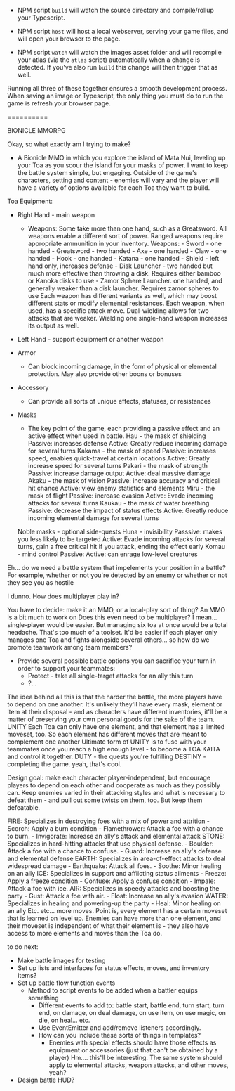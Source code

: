 
- NPM script `build` will watch the source directory and compile/rollup your Typescript.

- NPM script `host` will host a local webserver, serving your game files, and will open your browser to the page.

- NPM script `watch` will watch the images asset folder and will recompile your atlas (via the `atlas` script) automatically when a change is detected. If you've also run `build` this change will then trigger that as well.

Running all three of these together ensures a smooth development process. When saving an image or Typescript, the only thing you must do to run the game is refresh your browser page.

==========

BIONICLE MMORPG

Okay, so what exactly am I trying to make?
- A Bionicle MMO in which you explore the island of Mata Nui, leveling up your Toa as you scour the island for your masks of power.
 I want to keep the battle system simple, but engaging. Outside of the game's characters, setting and content - enemies will vary and the player will have a variety of options available for each Toa they want to build.

Toa Equipment:
- Right Hand - main weapon
    - Weapons: Some take more than one hand, such as a Greatsword. All weapons enable a different sort of power. Ranged weapons require appropriate ammunition in your inventory.
        Weapons:
            - Sword - one handed
            - Greatsword - two handed
            - Axe - one handed
            - Claw - one handed
            - Hook - one handed
            - Katana - one handed
            - Shield - left hand only, increases defense
            - Disk Launcher - two handed but much more effective than throwing a disk. Requires either bamboo or Kanoka disks to use
            - Zamor Sphere Launcher. one handed, and generally weaker than a disk launcher. Requires zamor spheres to use
                Each weapon has different variants as well, which may boost different stats or modify elemental resistances.
                Each weapon, when used, has a specific attack move. Dual-wielding allows for two attacks that are weaker. Wielding one single-hand weapon increases its output as well.
- Left Hand - support equipment or another weapon
- Armor
    - Can block incoming damage, in the form of physical or elemental protection. May also provide other boons or bonuses
- Accessory
    - Can provide all sorts of unique effects, statuses, or resistances
- Masks
    - The key point of the game, each providing a passive effect and an active effect when used in battle.
    Hau - the mask of shielding
        Passive: increases defense
        Active: Greatly reduce incoming damage for several turns
    Kakama - the mask of speed
        Passive: increases speed, enables quick-travel at certain locations
        Active: Greatly increase speed for several turns
    Pakari - the mask of strength
        Passive: increase damage output
        Active: deal massive damage
    Akaku - the mask of vision
        Passive: increase accuracy and critical hit chance
        Active: view enemy statistics and elements
    Miru - the mask of flight
        Passive: increase evasion
        Active: Evade incoming attacks for several turns
    Kaukau - the mask of water breathing
        Passive: decrease the impact of status effects
        Active: Greatly reduce incoming elemental damage for several turns

    Noble masks - optional side-quests
    Huna - invisibility
        Passsive: makes you less likely to be targeted
        Active: Evade incoming attacks for several turns, gain a free critical hit if you attack, ending the effect early
    Komau - mind control
        Passive: 
        Active: can enrage low-level creatures

Eh... do we need a battle system that impelements your position in a battle? For example, whether or not you're detected by an enemy or whether or not they see you as hostile

I dunno. How does multiplayer play in?

You have to decide: make it an MMO, or a local-play sort of thing? An MMO is a bit much to work on
Does this even need to be multiplayer? I mean... single-player would be easier. But managing six toa at once would be a total headache. That's too much of a toolset. It'd be easier if each player only manages one Toa and fights alongside several others... so how do we promote teamwork among team members?
- Provide several possible battle options you can sacrifice your turn in order to support your teammates:
    - Protect - take all single-target attacks for an ally this turn
    - ?...

The idea behind all this is that the harder the battle, the more players have to depend on one another. It's unlikely they'll have every mask, element or item at their disposal - and as characters have different inventories, it'll be a matter of preserving your own personal goods for the sake of the team. UNITY
Each Toa can only have one element, and that element has a limited moveset, too. So each element has different moves that are meant to complement one another
Ultimate form of UNITY is to fuse with your teammates once you reach a high enough level - to become a TOA KAITA and control it together.
DUTY - the quests you're fulfilling
DESTINY - completing the game. yeah, that's cool.

Design goal: make each character player-independent, but encourage players to depend on each other and cooperate as much as they possibly can.
Keep enemies varied in their attacking styles and what is necessary to defeat them - and pull out some twists on them, too. But keep them defeatable.

FIRE: Specializes in destroying foes with a mix of power and attrition
    - Scorch: Apply a burn condition
    - Flamethrower: Attack a foe with a chance to burn.
    - Invigorate: Increase an ally's attack and elemental attack
STONE: Specializes in hard-hitting attacks that use physical defense.
    - Boulder: Attack a foe with a chance to confuse.
    - Guard: Increase an ally's defense and elemental defense
EARTH: Specializes in area-of-effect attacks to deal widespread damage
    - Earthquake: Attack all foes.
    - Soothe: Minor healing on an ally
ICE: Specializes in support and afflicting status ailments
    - Freeze: Apply a freeze condition
    - Confuse: Apply a confuse condition
    - Impale: Attack a foe with ice.
AIR: Specializes in speedy attacks and boosting the party
    - Gust: Attack a foe with air.
    - Float: Increase an ally's evasion
WATER: Specializes in healing and powering-up the party
    - Heal: Minor healing on an ally
Etc. etc... more moves. 
Point is, every element has a certain moveset that is learned on level up.
Enemies can have more than one element, and their moveset is independent of what their element is - they also have access to more elements and moves than the Toa do.

to do next:
- Make battle images for testing
- Set up lists and interfaces for status effects, moves, and inventory items?
- Set up battle flow function events
    - Method to script events to be added when a battler equips something
        - Different events to add to: battle start, battle end, turn start, turn end, on damage, on deal damage, on use item, on use magic, on die, on heal... etc.
        - Use EventEmitter and add/remove listeners accordingly.
        - How can you include these sorts of things in templates?
            - Enemies with special effects should have those effects as equipment or accessories (just that can't be obtained by a player)
            Hm.... this'll be interesting. The same system should apply to elemental attacks, weapon attacks, and other moves, yeah?
- Design battle HUD?